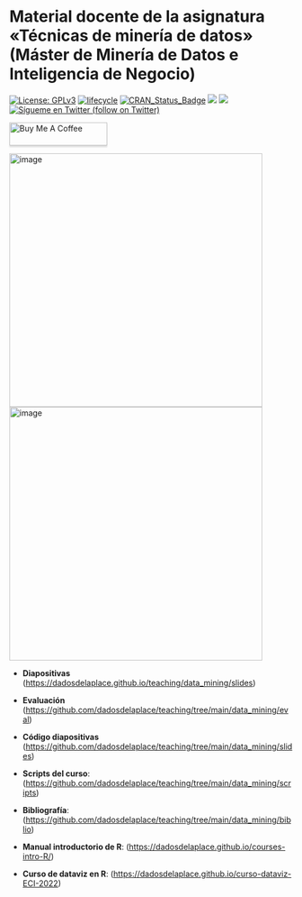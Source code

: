 Material docente de la asignatura «Técnicas de minería de datos» (Máster de Minería de Datos e Inteligencia de Negocio)
======

[![License:
GPLv3](https://img.shields.io/badge/license-GPLv3-blue.svg)](https://www.gnu.org/licenses/gpl-3.0)
[![lifecycle](https://img.shields.io/badge/lifecycle-stable-green.svg)](https://www.tidyverse.org/lifecycle/#stable)
[![CRAN\_Status\_Badge](http://www.r-pkg.org/badges/version/icon)](https://cran.r-project.org/package=icons)
<a href="https://github.com/dadosdelaplace/hilostwitter/graphs/contributors" alt="Contributors"> <img src="https://img.shields.io/github/contributors/dadosdelaplace/hilostwitter" /></a>
<a href="https://github.com/dadosdelaplace/hilostwitter/pulse" alt="Activity"> <img src="https://img.shields.io/github/commit-activity/m/dadosdelaplace/hilostwitter" /></a>
<a href="https://twitter.com/intent/follow?screen_name=dadosdelaplace"> <img src="https://img.shields.io/twitter/follow/dadosdelaplace?style=social&logo=twitter"
            alt="Sígueme en Twitter (follow on Twitter)"></a>

<div align="left">

<a href="https://www.buymeacoffee.com/dadosdelaplace" target="_blank"><img src="https://www.buymeacoffee.com/assets/img/custom_images/orange_img.png" alt="Buy Me A Coffee" style="height: 41px !important;width: 174px !important;box-shadow: 0px 3px 2px 0px rgba(190, 190, 190, 0.5) !important;-webkit-box-shadow: 0px 3px 2px 0px rgba(190, 190, 190, 0.5) !important;" ></a>

<img width="450" alt="image" src="https://user-images.githubusercontent.com/26646492/191369332-75195953-03f8-4d86-96d1-85f50f0f426b.png">
<img width="450" alt="image" src="https://user-images.githubusercontent.com/26646492/191369396-ad8698e8-20db-46bd-af5b-6efd54269b81.png">

            
* **Diapositivas** (https://dadosdelaplace.github.io/teaching/data_mining/slides)
    
* **Evaluación** (https://github.com/dadosdelaplace/teaching/tree/main/data_mining/eval)

* **Código diapositivas** (https://github.com/dadosdelaplace/teaching/tree/main/data_mining/slides)
                        
* **Scripts del curso**: (https://github.com/dadosdelaplace/teaching/tree/main/data_mining/scripts)

* **Bibliografía**: (https://github.com/dadosdelaplace/teaching/tree/main/data_mining/biblio)

* **Manual introductorio de R**: (https://dadosdelaplace.github.io/courses-intro-R/)

* **Curso de dataviz en R**: (https://dadosdelaplace.github.io/curso-dataviz-ECI-2022)
            
